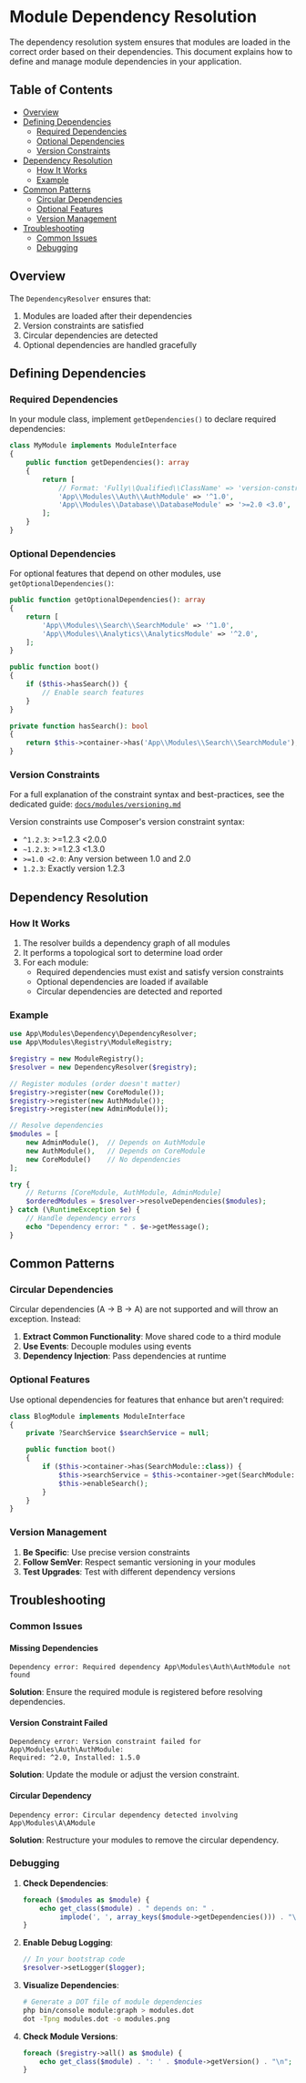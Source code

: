 # Module Dependency Resolution

The dependency resolution system ensures that modules are loaded in the correct order based on their dependencies. This document explains how to define and manage module dependencies in your application.

## Table of Contents

- [Overview](#overview)
- [Defining Dependencies](#defining-dependencies)
  - [Required Dependencies](#required-dependencies)
  - [Optional Dependencies](#optional-dependencies)
  - [Version Constraints](#version-constraints)
- [Dependency Resolution](#dependency-resolution)
  - [How It Works](#how-it-works)
  - [Example](#example)
- [Common Patterns](#common-patterns)
  - [Circular Dependencies](#circular-dependencies)
  - [Optional Features](#optional-features)
  - [Version Management](#version-management)
- [Troubleshooting](#troubleshooting)
  - [Common Issues](#common-issues)
  - [Debugging](#debugging)

## Overview

The `DependencyResolver` ensures that:

1. Modules are loaded after their dependencies
2. Version constraints are satisfied
3. Circular dependencies are detected
4. Optional dependencies are handled gracefully

## Defining Dependencies

### Required Dependencies

In your module class, implement `getDependencies()` to declare required dependencies:

```php
class MyModule implements ModuleInterface
{
    public function getDependencies(): array
    {
        return [
            // Format: 'Fully\\Qualified\\ClassName' => 'version-constraint'
            'App\\Modules\\Auth\\AuthModule' => '^1.0',
            'App\\Modules\\Database\\DatabaseModule' => '>=2.0 <3.0',
        ];
    }
}
```

### Optional Dependencies

For optional features that depend on other modules, use `getOptionalDependencies()`:

```php
public function getOptionalDependencies(): array
{
    return [
        'App\\Modules\\Search\\SearchModule' => '^1.0',
        'App\\Modules\\Analytics\\AnalyticsModule' => '^2.0',
    ];
}

public function boot()
{
    if ($this->hasSearch()) {
        // Enable search features
    }
}

private function hasSearch(): bool
{
    return $this->container->has('App\\Modules\\Search\\SearchModule');
}
```

### Version Constraints

For a full explanation of the constraint syntax and best-practices, see the dedicated guide: [`docs/modules/versioning.md`](versioning.md)


Version constraints use Composer's version constraint syntax:

- `^1.2.3`: >=1.2.3 <2.0.0
- `~1.2.3`: >=1.2.3 <1.3.0
- `>=1.0 <2.0`: Any version between 1.0 and 2.0
- `1.2.3`: Exactly version 1.2.3

## Dependency Resolution

### How It Works

1. The resolver builds a dependency graph of all modules
2. It performs a topological sort to determine load order
3. For each module:
   - Required dependencies must exist and satisfy version constraints
   - Optional dependencies are loaded if available
   - Circular dependencies are detected and reported

### Example

```php
use App\Modules\Dependency\DependencyResolver;
use App\Modules\Registry\ModuleRegistry;

$registry = new ModuleRegistry();
$resolver = new DependencyResolver($registry);

// Register modules (order doesn't matter)
$registry->register(new CoreModule());
$registry->register(new AuthModule());
$registry->register(new AdminModule());

// Resolve dependencies
$modules = [
    new AdminModule(),  // Depends on AuthModule
    new AuthModule(),   // Depends on CoreModule
    new CoreModule()    // No dependencies
];

try {
    // Returns [CoreModule, AuthModule, AdminModule]
    $orderedModules = $resolver->resolveDependencies($modules);
} catch (\RuntimeException $e) {
    // Handle dependency errors
    echo "Dependency error: " . $e->getMessage();
}
```

## Common Patterns

### Circular Dependencies

Circular dependencies (A → B → A) are not supported and will throw an exception. Instead:

1. **Extract Common Functionality**: Move shared code to a third module
2. **Use Events**: Decouple modules using events
3. **Dependency Injection**: Pass dependencies at runtime

### Optional Features

Use optional dependencies for features that enhance but aren't required:

```php
class BlogModule implements ModuleInterface
{
    private ?SearchService $searchService = null;

    public function boot()
    {
        if ($this->container->has(SearchModule::class)) {
            $this->searchService = $this->container->get(SearchModule::class)->getSearchService();
            $this->enableSearch();
        }
    }
}
```

### Version Management

1. **Be Specific**: Use precise version constraints
2. **Follow SemVer**: Respect semantic versioning in your modules
3. **Test Upgrades**: Test with different dependency versions

## Troubleshooting

### Common Issues

#### Missing Dependencies

```
Dependency error: Required dependency App\Modules\Auth\AuthModule not found
```

**Solution**: Ensure the required module is registered before resolving dependencies.

#### Version Constraint Failed

```
Dependency error: Version constraint failed for App\Modules\Auth\AuthModule: 
Required: ^2.0, Installed: 1.5.0
```

**Solution**: Update the module or adjust the version constraint.

#### Circular Dependency

```
Dependency error: Circular dependency detected involving App\Modules\A\AModule
```

**Solution**: Restructure your modules to remove the circular dependency.

### Debugging

1. **Check Dependencies**:
   ```php
   foreach ($modules as $module) {
       echo get_class($module) . " depends on: " . 
            implode(', ', array_keys($module->getDependencies())) . "\n";
   }
   ```

2. **Enable Debug Logging**:
   ```php
   // In your bootstrap code
   $resolver->setLogger($logger);
   ```

3. **Visualize Dependencies**:
   ```bash
   # Generate a DOT file of module dependencies
   php bin/console module:graph > modules.dot
   dot -Tpng modules.dot -o modules.png
   ```

4. **Check Module Versions**:
   ```php
   foreach ($registry->all() as $module) {
       echo get_class($module) . ': ' . $module->getVersion() . "\n";
   }
   ```

